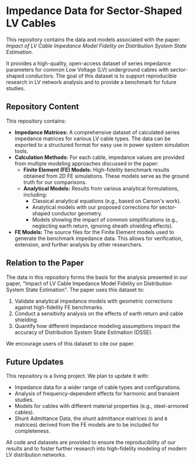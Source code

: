 # Impedance Data for Sector-Shaped LV Cables

This repository contains the data and models associated with the paper: *Impact of LV Cable Impedance Model Fidelity on Distribution System State Estimation*.

It provides a high-quality, open-access dataset of series impedance parameters for common Low Voltage (LV) underground cables with sector-shaped conductors. The goal of this dataset is to support reproducible research in LV network analysis and to provide a benchmark for future studies.

## Repository Content

This repository contains:

*   **Impedance Matrices:** A comprehensive dataset of calculated series impedance matrices for various LV cable types. The data can be exported to a structured format for easy use in power system simulation tools.
*   **Calculation Methods:** For each cable, impedance values are provided from multiple modeling approaches discussed in the paper:
    *   **Finite Element (FE) Models:** High-fidelity benchmark results obtained from 2D FE simulations. These models serve as the ground truth for our comparisons.
    *   **Analytical Models:** Results from various analytical formulations, including:
        *   Classical analytical equations (e.g., based on Carson's work).
        *   Analytical models with our proposed corrections for sector-shaped conductor geometry.
        *   Models showing the impact of common simplifications (e.g., neglecting earth return, ignoring sheath shielding effects).
*   **FE Models:** The source files for the Finite Element models used to generate the benchmark impedance data. This allows for verification, extension, and further analysis by other researchers.

## Relation to the Paper

The data in this repository forms the basis for the analysis presented in our paper, "Impact of LV Cable Impedance Model Fidelity on Distribution System State Estimation". The paper uses this dataset to:

1.  Validate analytical impedance models with geometric corrections against high-fidelity FE benchmarks.
2.  Conduct a sensitivity analysis on the effects of earth return and cable shielding.
3.  Quantify how different impedance modeling assumptions impact the accuracy of Distribution System State Estimation (DSSE).

We encourage users of this dataset to cite our paper.

## Future Updates

This repository is a living project. We plan to update it with:

*   Impedance data for a wider range of cable types and configurations.
*   Analysis of frequency-dependent effects for harmonic and transient studies.
*   Models for cables with different material properties (e.g., steel-armored cables).
*   Shunt Admittance Data, the shunt admittance matrices (`G` and `B` matrices) derived from the FE models are to be included for completeness.

All code and datasets are provided to ensure the reproducibility of our results and to foster further research into high-fidelity modeling of modern LV distribution networks.
